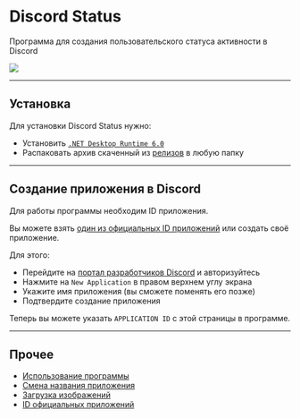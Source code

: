 # Discord Status
Программа для создания пользовательского статуса активности в Discord

![](https://user-images.githubusercontent.com/93487621/207969289-a21e2a91-c63a-46fa-94b0-0adb540cb12c.png)

***

## Установка

Для установки Discord Status нужно:
* Установить [`.NET Desktop Runtime 6.0`](https://dotnet.microsoft.com/download/dotnet/6.0)
* Распаковать архив скаченный из [релизов](https://github.com/pa-nov/Discord-Status/releases) в любую папку

***

## Создание приложения в Discord

Для работы программы необходим ID приложения.

Вы можете взять [один из официальных ID приложений](https://github.com/pa-nov/Discord-Status/wiki/ID-официальных-приложений) или создать своё приложение.

Для этого:
* Перейдите на [портал разработчиков Discord](https://discord.com/developers/applications) и авторизуйтесь
* Нажмите на `New Application` в правом верхнем углу экрана
* Укажите имя приложения (вы сможете поменять его позже)
* Подтвердите создание приложения

Теперь вы можете указать `APPLICATION ID` с этой страницы в программе.

***

## Прочее
* [Использование программы](https://github.com/pa-nov/Discord-Status/wiki/Использование-программы)
* [Смена названия приложения](https://github.com/pa-nov/Discord-Status/wiki/Смена-названия-приложения)
* [Загрузка изображений](https://github.com/pa-nov/Discord-Status/wiki/Загрузка-изображений)
* [ID официальных приложений](https://github.com/pa-nov/Discord-Status/wiki/ID-официальных-приложений)
